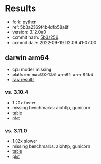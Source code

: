# Results

- fork: python
- ref: 5b3a2569f4b4dfb58a8f
- version: 3.12.0a0
- commit hash: [5b3a256](https://github.com/python/cpython/commit/5b3a256)
- commit date: 2022-09-19T12:09:41-07:00

## darwin arm64

- cpu model: missing
- platform: macOS-12.6-arm64-arm-64bit
- [raw results](bm-20220919-darwin-arm64-python-5b3a2569f4b4dfb58a8f-3.12.0a0-5b3a256.json)

### vs. 3.10.4

- 1.20x faster
- missing benchmarks: aiohttp, gunicorn
- [table](bm-20220919-darwin-arm64-python-5b3a2569f4b4dfb58a8f-3.12.0a0-5b3a256-vs-3.10.4.md)
- [plot](bm-20220919-darwin-arm64-python-5b3a2569f4b4dfb58a8f-3.12.0a0-5b3a256-vs-3.10.4.png)

### vs. 3.11.0

- 1.02x slower
- missing benchmarks: aiohttp, gunicorn
- [table](bm-20220919-darwin-arm64-python-5b3a2569f4b4dfb58a8f-3.12.0a0-5b3a256-vs-3.11.0.md)
- [plot](bm-20220919-darwin-arm64-python-5b3a2569f4b4dfb58a8f-3.12.0a0-5b3a256-vs-3.11.0.png)

